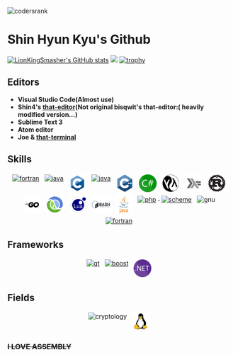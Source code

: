 ![codersrank](https://cr-ss-service.azurewebsites.net/api/ScreenShot?widget=summary&username=LionKingSmasher&style=--header-bg-color:%2333a;--border-radius:10px)
# Shin Hyun Kyu's Github
[![LionKingSmasher's GitHub stats](https://github-readme-stats.vercel.app/api?username=LionKingSmasher&show_icons=true&theme=radical)](https://github.com/LionKingSmasher)
[<img width=27% src="https://github-readme-stats.vercel.app/api/top-langs/?username=LionKingSmasher&layout=compact&langs_count=30&theme=nord">](https://github.com/LionKingSmasher)
[![trophy](https://github-profile-trophy.vercel.app/?username=lionkingsmasher)](https://github.com/ryo-ma/github-profile-trophy)

## Editors
- **Visual Studio Code(Almost use)** 
- **Shin4's [that-editor](https://github.com/bisqwit/that_editor)(Not original bisqwit's that-editor:( heavily modified version...)**
- **Sublime Text 3**
- **Atom editor**
- **Joe & [that-terminal](https://github.com/bisqwit/that_terminal)**

## Skills
<p align="center">
<a href="https://www.nasm.us/" target="_blank"><img src="https://upload.wikimedia.org/wikipedia/commons/thumb/4/48/Netwide_Assembler.svg/1200px-Netwide_Assembler.svg.png" alt="fortran" height="40" style="vertical-align:top; margin:4px"></a>
<a href="https://fortran-lang.org/" target="_blank"><img src="https://upload.wikimedia.org/wikipedia/commons/thumb/b/b8/Fortran_logo.svg/1200px-Fortran_logo.svg.png" alt="java" height="40" style="vertical-align:top; margin:4px"></a>
<a href="https://www.cprogramming.com/" target="_blank"><img src="https://raw.githubusercontent.com/github/explore/80688e429a7d4ef2fca1e82350fe8e3517d3494d/topics/c/c.png" alt="c" height="40" style="vertical-align:top; margin:4px"></a>
<a href="https://www.embedded.com/" target="_blank"><img src="https://www.chetu.com/img/on-demand-developers/embedded-c/logo/embeded-c.png" alt="java" height="40" style="vertical-align:top; margin:4px"></a>
<a href="https://en.cppreference.com/" target="_blank"><img src="https://raw.githubusercontent.com/github/explore/80688e429a7d4ef2fca1e82350fe8e3517d3494d/topics/cpp/cpp.png" alt="c++" height="40" style="vertical-align:top; margin:4px"></a>
<a href="https://docs.microsoft.com/ko-kr/dotnet/csharp/" target="_blank"><img src="https://raw.githubusercontent.com/github/explore/80688e429a7d4ef2fca1e82350fe8e3517d3494d/topics/csharp/csharp.png" alt="c#" height="40" style="vertical-align:top; margin:4px"></a>
<a href="https://common-lisp.net/" target="_blank"><img src="https://raw.githubusercontent.com/github/explore/80688e429a7d4ef2fca1e82350fe8e3517d3494d/topics/lisp/lisp.png" alt="lisp" height="40" style="vertical-align:top; margin:4px"></a>
<a href="https://www.haskell.org/" target="_blank"><img src="https://raw.githubusercontent.com/github/explore/80688e429a7d4ef2fca1e82350fe8e3517d3494d/topics/haskell/haskell.png" alt="haskell" height="40" style="vertical-align:top; margin:4px"></a>
<a href="https://www.rust-lang.org/" target="_blank"><img src="https://raw.githubusercontent.com/github/explore/80688e429a7d4ef2fca1e82350fe8e3517d3494d/topics/rust/rust.png" alt="rust" height="40" style="vertical-align:top; margin:4px"></a>
<a href="https://www.golang.org/" target="_blank"><img src="https://raw.githubusercontent.com/github/explore/80688e429a7d4ef2fca1e82350fe8e3517d3494d/topics/go/go.png" alt="go" height="40" style="vertical-align:top; margin:4px"></a>
<a href="https://www.clojure.org/" target="_blank"><img src="https://raw.githubusercontent.com/github/explore/80688e429a7d4ef2fca1e82350fe8e3517d3494d/topics/clojure/clojure.png" alt="rust" height="40" style="vertical-align:top; margin:4px"></a>
<a href="https://www.lua.org/" target="_blank"><img src="https://raw.githubusercontent.com/github/explore/80688e429a7d4ef2fca1e82350fe8e3517d3494d/topics/lua/lua.png" alt="lua" height="40" style="vertical-align:top; margin:4px"></a>
<a href="https://www.shellscript.sh/" target="_blank"><img src="https://raw.githubusercontent.com/github/explore/80688e429a7d4ef2fca1e82350fe8e3517d3494d/topics/bash/bash.png" alt="bash" height="40" style="vertical-align:top; margin:4px"></a>
<a href="https://java.com/" target="_blank"><img src="https://raw.githubusercontent.com/github/explore/80688e429a7d4ef2fca1e82350fe8e3517d3494d/topics/java/java.png" alt="java" height="40" style="vertical-align:top; margin:4px"></a>
<a href="https://www.php.net/" target="_blank"><img src="https://upload.wikimedia.org/wikipedia/commons/thumb/2/27/PHP-logo.svg/2560px-PHP-logo.svg.png" alt="php" height="40" style="vertical-align:top; margin:4px">
<a href="https://scheme.com/" target="_blank"><img src="https://w7.pngwing.com/pngs/257/151/png-transparent-computer-science-scheme-programming-language-racket-language-computer-computer-programming-ruby.png" alt="scheme" height="40" style="vertical-align:top; margin:4px"></a>
<img src="https://upload.wikimedia.org/wikipedia/commons/d/d6/Ada_Mascot_with_slogan.svg" alt="gnu" height="40" style="vertical-align:top; margin:4px">
<a href="https://www.erlang.org/" target="_blank"><img src="https://upload.wikimedia.org/wikipedia/commons/thumb/4/42/Erlang_logo.png/330px-Erlang_logo.png" alt="fortran" height="40" style="vertical-align:top; margin:4px"></a>
 </p>
 
## Frameworks
 <p align="center">
  <a href="https://www.qt.io/" target="_blank"><img src="https://upload.wikimedia.org/wikipedia/commons/thumb/0/0b/Qt_logo_2016.svg/1280px-Qt_logo_2016.svg.png" alt="qt" height="40" style="vertical-align:top; margin:4px"></a>
<a href="https://boost.org/" target="_blank"><img src="https://upload.wikimedia.org/wikipedia/commons/c/cd/Boost.png" alt="boost" height="40" style="vertical-align:top; margin:4px"></a>
  <a href="https://docs.microsoft.com/ko-kr/dotnet/" target="_blank"><img src="https://raw.githubusercontent.com/github/explore/93d8a67084f94b2a444e510199a6e7622e5b09a3/topics/dotnet/dotnet.png" alt="dotnet" height="40" style="vertical-align:top; margin:4px"></a>
 </p>
  
## Fields
<p align="center">
<img src="https://www.aspectusgroup.com/wp-content/uploads/2019/03/cryptology-logo.png" alt="cryptology" height="40" style="vertical-align:top; margin:4px">  
<a href="https://kernel.org/" target="_blank"><img src="https://raw.githubusercontent.com/github/explore/80688e429a7d4ef2fca1e82350fe8e3517d3494d/topics/linux/linux.png" alt="linux" height="40" style="vertical-align:top; margin:4px"></a>
</p>

### ~~I LOVE ASSEMBLY~~

